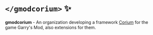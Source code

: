 # `</gmodcorium>` ✨

**gmodcorium** - An organization developing a framework [Corium](https://github.com/gmodcorium/corium) for the game Garry's Mod, also extensions for them.
